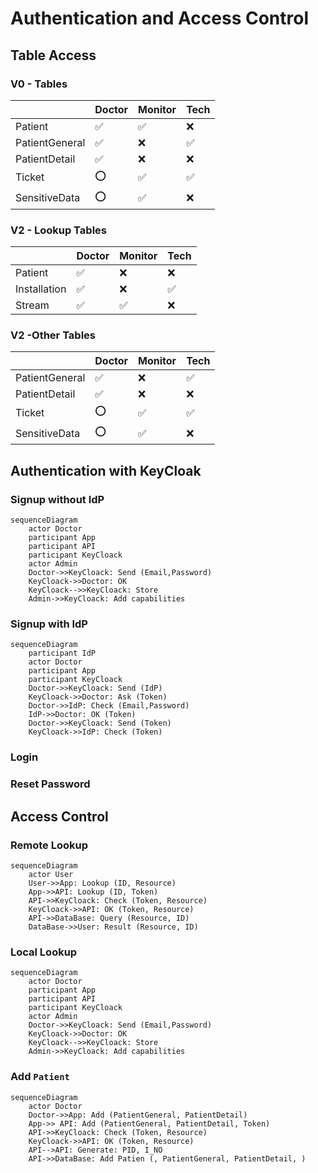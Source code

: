 # Authentication and Access Control

## Table Access

### V0 - Tables

|                | Doctor | Monitor | Tech |
| -------------- | ------ | ------- | ---- |
| Patient        | ✅      | ✅       | ❌    |
| PatientGeneral | ✅      | ❌       | ✅    |
| PatientDetail  | ✅      | ❌       | ❌    |
| Ticket         | ⭕      | ✅       | ✅    |
| SensitiveData  | ⭕      | ✅       | ❌    |

<!-- Users of `monitor` group need to access `Patient` table to know, but `I_NO` is not a col -->

### V2 - Lookup Tables

|              | Doctor | Monitor | Tech |
| ------------ | ------ | ------- | ---- |
| Patient      | ✅      | ❌       | ❌    |
| Installation | ✅      | ❌       | ✅    |
| Stream       | ✅      | ✅       | ❌    |

### V2 -Other Tables

|                | Doctor | Monitor | Tech |
| -------------- | ------ | ------- | ---- |
| PatientGeneral | ✅      | ❌       | ✅    |
| PatientDetail  | ✅      | ❌       | ❌    |
| Ticket         | ⭕      | ✅       | ✅    |
| SensitiveData  | ⭕      | ✅       | ❌    |

## Authentication with KeyCloak

### Signup without IdP

```mermaid
sequenceDiagram
    actor Doctor
    participant App
    participant API
    participant KeyCloack
    actor Admin
    Doctor->>KeyCloack: Send (Email,Password)
    KeyCloack->>Doctor: OK
    KeyCloack-->>KeyCloack: Store
    Admin->>KeyCloack: Add capabilities
```

### Signup with IdP

```mermaid
sequenceDiagram
    participant IdP
    actor Doctor
    participant App
    participant KeyCloack
    Doctor->>KeyCloack: Send (IdP)
    KeyCloack->>Doctor: Ask (Token)
    Doctor->>IdP: Check (Email,Password)
    IdP->>Doctor: OK (Token)
    Doctor->>KeyCloack: Send (Token)
    KeyCloack->>IdP: Check (Token)
```

### Login

### Reset Password

## Access Control

### Remote Lookup

```mermaid
sequenceDiagram
    actor User
    User->>App: Lookup (ID, Resource)
    App->>API: Lookup (ID, Token)
    API->>KeyCloack: Check (Token, Resource)
    KeyCloack->>API: OK (Token, Resource)
    API->>DataBase: Query (Resource, ID)
    DataBase->>User: Result (Resource, ID)
```

### Local Lookup

```mermaid
sequenceDiagram
    actor Doctor
    participant App
    participant API
    participant KeyCloack
    actor Admin
    Doctor->>KeyCloack: Send (Email,Password)
    KeyCloack->>Doctor: OK
    KeyCloack-->>KeyCloack: Store
    Admin->>KeyCloack: Add capabilities
```

### Add `Patient`

```mermaid
sequenceDiagram
    actor Doctor
    Doctor->>App: Add (PatientGeneral, PatientDetail)
    App->> API: Add (PatientGeneral, PatientDetail, Token)
    API->>KeyCloack: Check (Token, Resource)
    KeyCloack->>API: OK (Token, Resource)
    API-->API: Generate: PID, I_NO
    API->>DataBase: Add Patien (, PatientGeneral, PatientDetail, )
```
